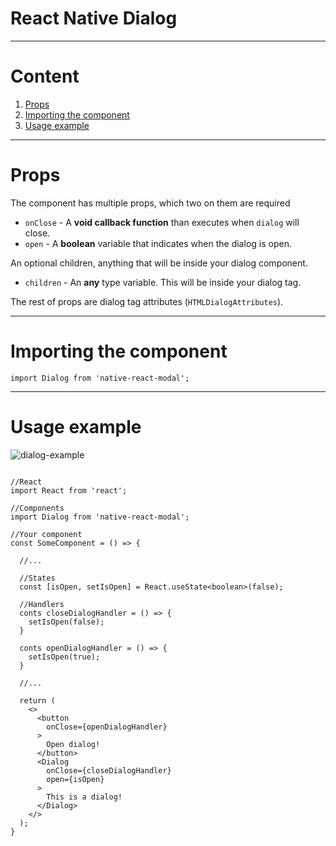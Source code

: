 # React Native Dialog
- - -
# Content
1. [Props](#props)
2. [Importing the component](#importing-the-component)
3. [Usage example](#usage-example)
- - -
# Props
The component has multiple props, which two on them are required
- `onClose` - A **void callback function** than executes when `dialog` will close.
- `open` - A **boolean** variable that indicates when the dialog is open.

An optional children, anything that will be inside your dialog component.
- `children` - An **any** type variable. This will be inside your dialog tag.

The rest of props are dialog tag attributes (`HTMLDialogAttributes`).
- - -
# Importing the component
```tsx
import Dialog from 'native-react-modal';
```
- - -
# Usage example
![dialog-example](https://github.com/Kykal/native-react-dialog/assets/54295964/1f2b027c-4226-4c25-b062-6dab81e57ef3)
```tsx

//React
import React from 'react';

//Components
import Dialog from 'native-react-modal';

//Your component
const SomeComponent = () => {

  //...

  //States
  const [isOpen, setIsOpen] = React.useState<boolean>(false);

  //Handlers
  conts closeDialogHandler = () => {
    setIsOpen(false);
  }
  
  conts openDialogHandler = () => {
    setIsOpen(true);
  }

  //...

  return (
    <>
      <button
        onClose={openDialogHandler}
      >
        Open dialog!
      </button>
      <Dialog
        onClose={closeDialogHandler}
        open={isOpen}
      >
        This is a dialog!
      </Dialog>
    </>
  );
}
```
